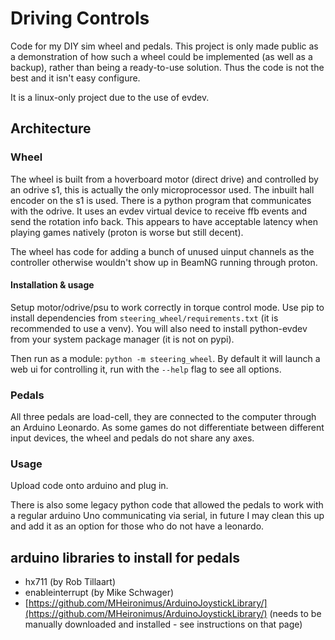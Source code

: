 # Driving Controls

Code for my DIY sim wheel and pedals. This project is only made public as a demonstration of how such a wheel could be implemented (as well as a backup), rather than being a ready-to-use solution. Thus the code is not the best and it isn't easy configure.

It is a linux-only project due to the use of evdev.

## Architecture

### Wheel

The wheel is built from a hoverboard motor (direct drive) and controlled by an odrive s1, this is actually the only microprocessor used. The inbuilt hall encoder on the s1 is used. There is a python program that communicates with the odrive. It uses an evdev virtual device to receive ffb events and send the rotation info back. This appears to have acceptable latency when playing games natively (proton is worse but still decent).

The wheel has code for adding a bunch of unused uinput channels as the controller otherwise wouldn't show up in BeamNG running through proton.

#### Installation & usage

Setup motor/odrive/psu to work correctly in torque control mode. Use pip to install dependencies from `steering_wheel/requirements.txt` (it is recommended to use a venv). You will also need to install python-evdev from your system package manager (it is not on pypi).

Then run as a module: `python -m steering_wheel`. By default it will launch a web ui for controlling it, run with the `--help` flag to see all options.

### Pedals

All three pedals are load-cell, they are connected to the computer through an Arduino Leonardo. As some games do not differentiate between different input devices, the wheel and pedals do not share any axes.

### Usage

Upload code onto arduino and plug in.

There is also some legacy python code that allowed the pedals to work with a regular arduino Uno communicating via serial, in future I may clean this up and add it as an option for those who do not have a leonardo.

## arduino libraries to install for pedals
- hx711 (by Rob Tillaart)
- enableinterrupt (by Mike Schwager)
- [https://github.com/MHeironimus/ArduinoJoystickLibrary/](https://github.com/MHeironimus/ArduinoJoystickLibrary/) (needs to be manually downloaded and installed - see instructions on that page)